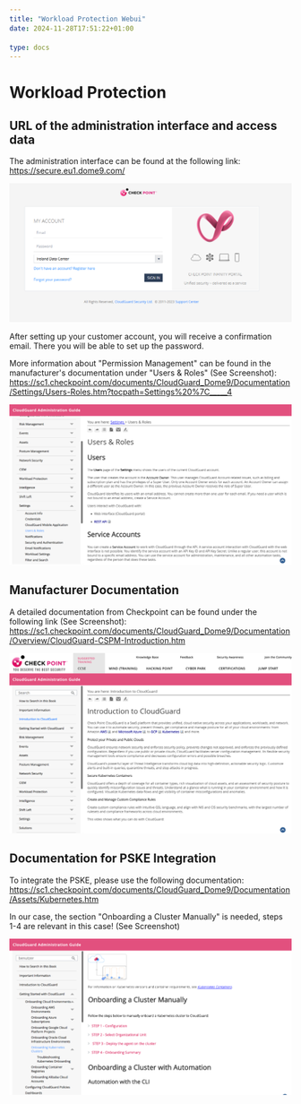 ```yaml
---
title: "Workload Protection Webui"
date: 2024-11-28T17:51:22+01:00

type: docs
---
```


# Workload Protection

## URL of the administration interface and access data

The administration interface can be found at the following link: <https://secure.eu1.dome9.com/>

![Checkpoint Login Screen](./checkpoint-login.png)

After setting up your customer account, you will receive a confirmation email. There you will be able to set up the password.

More information about "Permission Management" can be found in the manufacturer's documentation under "Users & Roles" (See Screenshot): <https://sc1.checkpoint.com/documents/CloudGuard_Dome9/Documentation/Settings/Users-Roles.htm?tocpath=Settings%20%7C_____4>

![Users and Roles Management](./cloudguard-users-roles.png)

## Manufacturer Documentation

A detailed documentation from Checkpoint can be found under the following link (See Screenshot):
<https://sc1.checkpoint.com/documents/CloudGuard_Dome9/Documentation/Overview/CloudGuard-CSPM-Introduction.htm>

![CloudGuard Documentation](./cloudguard-docs.png)

## Documentation for PSKE Integration

To integrate the PSKE, please use the following documentation: <https://sc1.checkpoint.com/documents/CloudGuard_Dome9/Documentation/Assets/Kubernetes.htm>

In our case, the section "Onboarding a Cluster Manually" is needed, steps 1-4 are relevant in this case! (See Screenshot)

![Kubernetes Onboarding](./kubernetes-onboarding.png)
